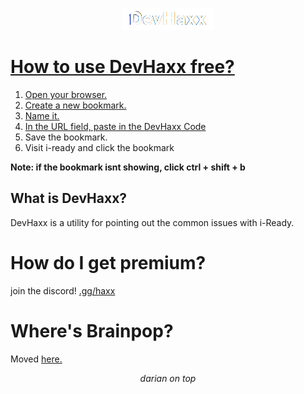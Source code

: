 <p align="center">
<a href="https://dariandev.com">
    <img alt="DevHaxx" src="https://github.com/DevTech-Services/DevHaxx/blob/main/DevHaxx.png?raw=true">
</p>



# How to use DevHaxx free?

1. Open your browser.
2. Create a new bookmark.
3. Name it.
4. In the URL field, paste in the [DevHaxx Code](https://raw.githubusercontent.com/DevTech-Services/DevHaxx/main/devHaxxLoader.js)
5. Save the bookmark.
6. Visit i-ready and click the bookmark

**Note: if the bookmark isnt showing, click ctrl + shift + b**

## What is DevHaxx?
DevHaxx is a utility for pointing out the common issues with i-Ready.
# How do I get premium?
join the discord! [.gg/haxx](https://discord.gg/haxx)
# Where's Brainpop?
Moved [here.](https://github.com/DevTech-Services/devhaxx-brainpop)
</p>

<p align="center">
  <em>darian on top</em>
</p>
